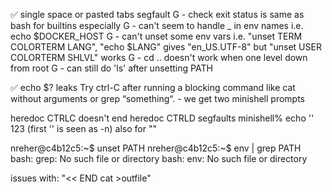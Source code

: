✅ single space or pasted tabs segfault
G - check exit status is same as bash for builtins especially
G - can't seem to handle _ in env names i.e. echo $DOCKER_HOST
G - can't unset some env vars i.e. "unset TERM COLORTERM LANG", "echo $LANG" gives "en_US.UTF-8" but "unset USER COLORTERM SHLVL" works
G - cd .. doesn't work when one level down from root
G - can still do 'ls' after unsetting PATH 

✅ echo $? leaks
Try ctrl-C after running a blocking command like cat without arguments or grep “something“. - we get two minishell prompts

heredoc CTRLC doesn't end
heredoc CTRLD segfaults
minishell% echo '' 123 (first '' is seen as -n) also for ""

nreher@c4b12c5:~$ unset PATH
nreher@c4b12c5:~$ env | grep PATH
bash: grep: No such file or directory
bash: env: No such file or directory

issues with: "<< END cat >outfile"
